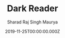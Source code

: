 ---
title: Dark Reader
github: https://github.com/sharadcodes/jekyll-theme-dark-reader
demo: https://sharadcodes.github.io/jekyll-theme-dark-reader/
author: Sharad Raj Singh Maurya
ssg:
  - Jekyll
cms:
  - Markdown
category:
  - Blog
date: 2019-11-25T00:00:00.000Z
description: A Minimal Dark theme for jekyll with minimal CSS by Sharad Raj Singh Maurya
draft: false
publish_date: '2019-11-25T10:59:04Z'
update_date: '2022-07-22T04:03:31Z'
github_star: 46
github_fork: 25
---